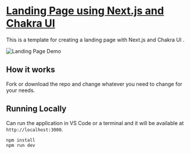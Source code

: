 # [Landing Page using Next.js and Chakra UI](https://chakra-ui-and-nextjs-landing-page.vercel.app/)

This is a template for creating a landing page with Next.js and Chakra UI .

![Landing Page Demo](demo/demo2.gif)

## How it works

Fork or download the repo and change whatever you need to change for your needs.

## Running Locally

Can run the application in VS Code or a terminal and it will be available at `http://localhost:3000`.

```bash
npm install
npm run dev
```
